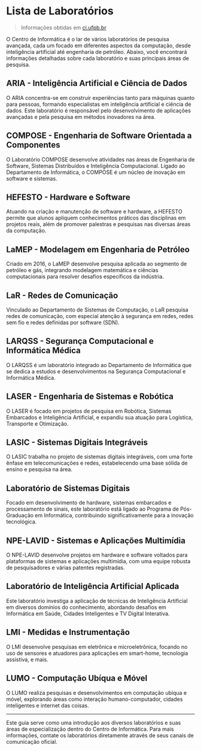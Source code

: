# Lista de Laboratórios

> Informações obtidas em [ci.ufpb.br](https://ci.ufpb.br/ci/ensino-pesquisa-e-extensao/labs)

O Centro de Informática é o lar de vários laboratórios de pesquisa avançada, cada um focado em diferentes aspectos da computação, desde inteligência artificial até engenharia de petróleo. Abaixo, você encontrará informações detalhadas sobre cada laboratório e suas principais áreas de pesquisa.

## ARIA - Inteligência Artificial e Ciência de Dados

O ARIA concentra-se em construir experiências tanto para máquinas quanto para pessoas, formando especialistas em inteligência artificial e ciência de dados. Este laboratório é responsável pelo desenvolvimento de aplicações avançadas e pela pesquisa em métodos inovadores na área.

## COMPOSE - Engenharia de Software Orientada a Componentes

O Laboratório COMPOSE desenvolve atividades nas áreas de Engenharia de Software, Sistemas Distribuídos e Inteligência Computacional. Ligado ao Departamento de Informática, o COMPOSE é um núcleo de inovação em software e sistemas.

## HEFESTO - Hardware e Software

Atuando na criação e manutenção de software e hardware, a HEFESTO permite que alunos apliquem conhecimentos práticos das disciplinas em projetos reais, além de promover palestras e pesquisas nas diversas áreas da computação.

## LaMEP - Modelagem em Engenharia de Petróleo

Criado em 2016, o LaMEP desenvolve pesquisa aplicada ao segmento de petróleo e gás, integrando modelagem matemática e ciências computacionais para resolver desafios específicos da indústria.

## LaR - Redes de Comunicação

Vinculado ao Departamento de Sistemas de Computação, o LaR pesquisa redes de comunicação, com especial atenção à segurança em redes, redes sem fio e redes definidas por software (SDN).

## LARQSS - Segurança Computacional e Informática Médica

O LARQSS é um laboratório integrado ao Departamento de Informática que se dedica a estudos e desenvolvimentos na Segurança Computacional e Informática Médica.

## LASER - Engenharia de Sistemas e Robótica

O LASER é focado em projetos de pesquisa em Robótica, Sistemas Embarcados e Inteligência Artificial, e expandiu sua atuação para Logística, Transporte e Otimização.

## LASIC - Sistemas Digitais Integráveis

O LASIC trabalha no projeto de sistemas digitais integráveis, com uma forte ênfase em telecomunicações e redes, estabelecendo uma base sólida de ensino e pesquisa na área.

## Laboratório de Sistemas Digitais

Focado em desenvolvimento de hardware, sistemas embarcados e processamento de sinais, este laboratório está ligado ao Programa de Pós-Graduação em Informática, contribuindo significativamente para a inovação tecnológica.

## NPE-LAVID - Sistemas e Aplicações Multimídia

O NPE-LAVID desenvolve projetos em hardware e software voltados para plataformas de sistemas e aplicações multimídia, com uma equipe robusta de pesquisadores e várias patentes registradas.

## Laboratório de Inteligência Artificial Aplicada

Este laboratório investiga a aplicação de técnicas de Inteligência Artificial em diversos domínios do conhecimento, abordando desafios em Informática em Saúde, Cidades Inteligentes e TV Digital Interativa.

## LMI - Medidas e Instrumentação

O LMI desenvolve pesquisas em eletrônica e microeletrônica, focando no uso de sensores e atuadores para aplicações em smart-home, tecnologia assistiva, e mais.

## LUMO - Computação Ubíqua e Móvel

O LUMO realiza pesquisas e desenvolvimentos em computação ubíqua e móvel, explorando áreas como interação humano-computador, cidades inteligentes e internet das coisas.

---

Este guia serve como uma introdução aos diversos laboratórios e suas áreas de especialização dentro do Centro de Informática. Para mais informações, contate os laboratórios diretamente através de seus canais de comunicação oficial.
